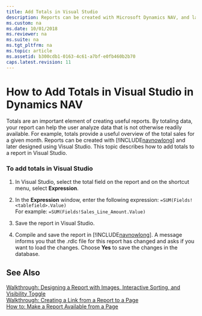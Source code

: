 ```yaml
---
title: Add Totals in Visual Studio
description: Reports can be created with Microsoft Dynamics NAV, and later designed using Visual Studio. Learn how to add totals to a report in Visual Studio. 
ms.custom: na
ms.date: 10/01/2018
ms.reviewer: na
ms.suite: na
ms.tgt_pltfrm: na
ms.topic: article
ms.assetid: b300cdb1-0163-4c61-a7bf-e0fb460b2b70
caps.latest.revision: 11
---
```

# How to Add Totals in Visual Studio in Dynamics NAV
Totals are an important element of creating useful reports. By totaling data, your report can help the user analyze data that is not otherwise readily available. For example, totals provide a useful overview of the total sales for a given month. Reports can be created with [!INCLUDE[navnowlong](includes/navnowlong_md.md)] and later designed using Visual Studio. This topic describes how to add totals to a report in Visual Studio.  
  
### To add totals in Visual Studio  
  
1.  In Visual Studio, select the total field on the report and on the shortcut menu, select **Expression**.  
  
2.  In the **Expression** window, enter the following expression: `=SUM(Fields!<tablefield>.Value)`  
    For example: `=SUM(Fields!Sales_Line_Amount.Value)`  
  
3.  Save the report in Visual Studio.  
  
4.  Compile and save the report in [!INCLUDE[navnowlong](includes/navnowlong_md.md)]. A message informs you that the .rdlc file for this report has changed and asks if you want to load the changes. Choose **Yes** to save the changes in the database.  
  
## See Also  
 [Walkthrough: Designing a Report with Images, Interactive Sorting, and Visibility Toggle](Walkthrough--Designing-a-Report-with-Images--Interactive-Sorting--and-Visibility-Toggle.md)   
 [Walkthrough: Creating a Link from a Report to a Page](Walkthrough--Creating-a-Link-from-a-Report-to-a-Page.md)   
 [How to: Make a Report Available from a Page](How-to--Make-a-Report-Available-from-a-Page.md)
